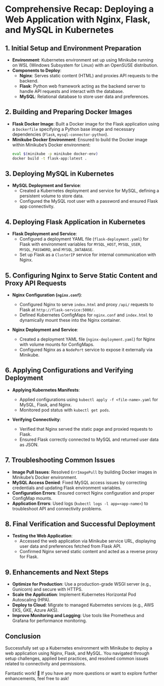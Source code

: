 
# Comprehensive Recap: Deploying a Web Application with Nginx, Flask, and MySQL in Kubernetes

## 1. Initial Setup and Environment Preparation

- **Environment**: Kubernetes environment set up using Minikube running on WSL (Windows Subsystem for Linux) with an OpenSUSE distribution.
- **Components to Deploy**:
  - **Nginx**: Serves static content (HTML) and proxies API requests to the backend.
  - **Flask**: Python web framework acting as the backend server to handle API requests and interact with the database.
  - **MySQL**: Relational database to store user data and preferences.

## 2. Building and Preparing Docker Images

- **Flask Docker Image**: Built a Docker image for the Flask application using a `Dockerfile` specifying a Python base image and necessary dependencies (`Flask`, `mysql-connector-python`).
- **Minikube Docker Environment**: Ensured to build the Docker image within Minikube’s Docker environment:
  ```bash
  eval $(minikube -p minikube docker-env)
  docker build -t flask-app:latest .
  ```

## 3. Deploying MySQL in Kubernetes

- **MySQL Deployment and Service**:
  - Created a Kubernetes deployment and service for MySQL, defining a persistent volume to store data.
  - Configured the MySQL root user with a password and ensured Flask app connectivity.

## 4. Deploying Flask Application in Kubernetes

- **Flask Deployment and Service**:
  - Configured a deployment YAML file (`flask-deployment.yaml`) for Flask with environment variables for `MYSQL_HOST`, `MYSQL_USER`, `MYSQL_PASSWORD`, and `MYSQL_DATABASE`.
  - Set up Flask as a `ClusterIP` service for internal communication with Nginx.

## 5. Configuring Nginx to Serve Static Content and Proxy API Requests

- **Nginx Configuration (`nginx.conf`)**:
  - Configured Nginx to serve `index.html` and proxy `/api/` requests to Flask at `http://flask-service:5000/`.
  - Defined Kubernetes ConfigMaps for `nginx.conf` and `index.html` to dynamically mount these into the Nginx container.

- **Nginx Deployment and Service**:
  - Created a deployment YAML file (`nginx-deployment.yaml`) for Nginx with volume mounts for ConfigMaps.
  - Configured Nginx as a `NodePort` service to expose it externally via Minikube.

## 6. Applying Configurations and Verifying Deployment

- **Applying Kubernetes Manifests**:
  - Applied configurations using `kubectl apply -f <file-name>.yaml` for MySQL, Flask, and Nginx.
  - Monitored pod status with `kubectl get pods`.

- **Verifying Connectivity**:
  - Verified that Nginx served the static page and proxied requests to Flask.
  - Ensured Flask correctly connected to MySQL and returned user data as JSON.

## 7. Troubleshooting Common Issues

- **Image Pull Issues**: Resolved `ErrImagePull` by building Docker images in Minikube’s Docker environment.
- **MySQL Access Denied**: Fixed MySQL access issues by correcting credentials and updating Flask environment variables.
- **Configuration Errors**: Ensured correct Nginx configuration and proper ConfigMap mounts.
- **Application Errors**: Used logs (`kubectl logs -l app=<app-name>`) to troubleshoot API and connectivity problems.

## 8. Final Verification and Successful Deployment

- **Testing the Web Application**:
  - Accessed the web application via Minikube service URL, displaying user data and preferences fetched from Flask API.
  - Confirmed Nginx served static content and acted as a reverse proxy for Flask.

## 9. Enhancements and Next Steps

- **Optimize for Production**: Use a production-grade WSGI server (e.g., Gunicorn) and secure with HTTPS.
- **Scale the Application**: Implement Kubernetes Horizontal Pod Autoscaling (HPA).
- **Deploy to Cloud**: Migrate to managed Kubernetes services (e.g., AWS EKS, GKE, Azure AKS).
- **Improve Monitoring and Logging**: Use tools like Prometheus and Grafana for performance monitoring.

## Conclusion

Successfully set up a Kubernetes environment with Minikube to deploy a web application using Nginx, Flask, and MySQL. You navigated through setup challenges, applied best practices, and resolved common issues related to connectivity and permissions.

Fantastic work! 🚀 If you have any more questions or want to explore further enhancements, feel free to ask!

